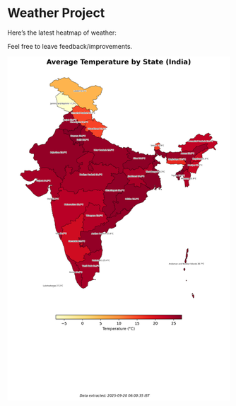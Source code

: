 # Weather Project

Here’s the latest heatmap of weather:

Feel free to leave feedback/improvements.

![India Heatmap](docs/assets/india_heatmap.png?v=CDF5AE)
